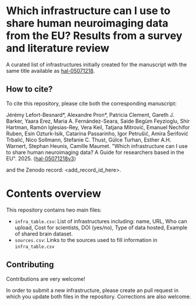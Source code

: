 # Which infrastructure can I use to share human neuroimaging data from the EU? Results from a survey and literature review

A curated list of infrastructures initially created for the manuscript with the same title available as [hal-05071218](https://inria.hal.science/hal-05071218/document).

## How to cite?

To cite this repository, please cite both the corresponding manuscript:

Jérémy Lefort-Besnard*, Alexandre Pron*, Patricia Clement, Gareth J. Barker, Yaara Erez, Maria A. Fernández-Seara, Saide Begüm Feyzioglu, Shir Hartman, Ramón Iglesias-Rey, Vera Keil, Tatjana Mitrović, Emanuel Nechifor Ruben, Esin Ozturk-Isik, Catarina Passarinho, Igor Petrušić, Amira Šerifović Trbalić, Nico Sollmann, Stefanie C. Thust, Gülce Turhan, Esther A.H. Warnert, Stephan Heunis, Camille Maumet. "Which infrastructure can I use to share human neuroimaging data? A Guide for researchers based in the EU". 2025. ⟨[hal-05071218v3](https://inria.hal.science/hal-05071218/document)⟩

and the Zenodo record: <add_record_id_here>.

# Contents overview

This repository contains two main files:
 - `infra_table.csv`: List of infrastructures including: name, URL, Who can upload, Cost for scientists, DOI (yes/no), Type of data hosted, Example of shared brain dataset.
 - `sources.csv`: Links to the sources used to fill information in `infra_table.csv`

## Contributing

Contributions are very welcome!

In order to submit a new infrastructure, please create an pull request in which you update both files in the repository. 
Corrections are also welcome.
